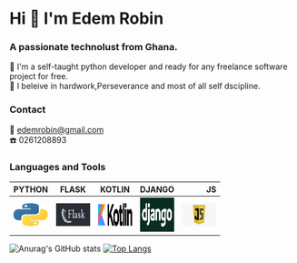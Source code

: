 # Hi 👋 I'm Edem Robin

### A passionate technolust from Ghana.

🔭 I'm a self-taught python developer and ready for any freelance software project for free.<br>
🔭 I beleive in hardwork,Perseverance and most of all self dscipline.

### Contact
📧 edemrobin@gmail.com<br>
☎️ 0261208893<br>

### Languages and Tools
| PYTHON      | FLASK | KOTLIN     | DJANGO|  JS|
| :---        |    :----:   |          :---: | :---:| ---:
|<img src="https://raw.githubusercontent.com/Guy-Koliko/E_icons/main/python.png" width="60" height="40"> |<img src="https://github.com/Guy-Koliko/E_icons/blob/main/flask-1.png" width="60" height="40">   | <img src="https://github.com/Guy-Koliko/E_icons/blob/main/Kotlin_logo_wordmark.png" width="60" height="40">    |<img src="https://github.com/Guy-Koliko/E_icons/blob/main/django-dark.png" width="60" height="60">|<img src="https://github.com/Guy-Koliko/E_icons/blob/main/js.png" width="60" height="40">

![Anurag's GitHub stats](https://github-readme-stats.vercel.app/api?username=Guy-Koliko&show_icons=true&theme=dracula)
[![Top Langs](https://github-readme-stats.vercel.app/api/top-langs/?username=Guy-Koliko&layout=compact)](https://github.com/anuraghazra/github-readme-stats)





